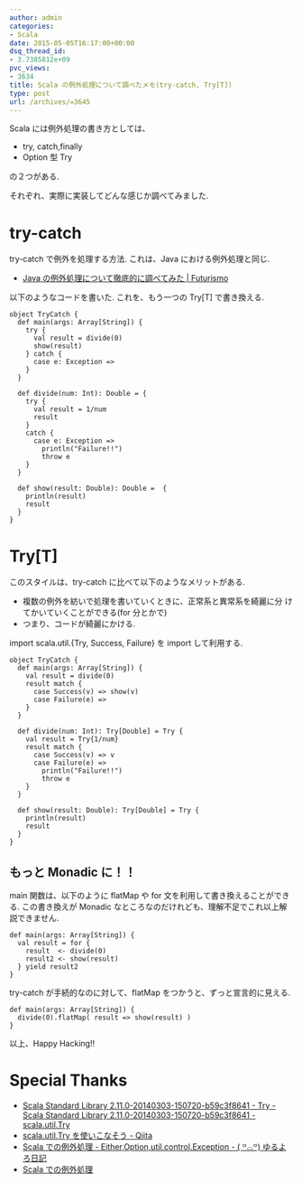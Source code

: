 ```yaml
---
author: admin
categories:
- Scala
date: 2015-05-05T16:17:00+00:00
dsq_thread_id:
- 3.7385812e+09
pvc_views:
- 3634
title: Scala の例外処理について調べたメモ(try-catch, Try[T])
type: post
url: /archives/=3645
---
```


Scala には例外処理の書き方としては、

-   try, catch,finally
-   Option 型 Try

の２つがある.

それぞれ、実際に実装してどんな感じか調べてみました.

try-catch
=========

try-catch で例外を処理する方法. これは、Java における例外処理と同じ.

-   [Java の例外処理について徹底的に調べてみた |
    Futurismo](http://futurismo.biz/archives/2935)

以下のようなコードを書いた. これを、もう一つの Try\[T\] で書き換える.

``` {.scala}
object TryCatch {
  def main(args: Array[String]) {
    try {
      val result = divide(0)
      show(result)
    } catch {
      case e: Exception =>
    }
  }

  def divide(num: Int): Double = {
    try {
      val result = 1/num
      result
    }
    catch {
      case e: Exception =>      
        println("Failure!!")
        throw e
    }
  }

  def show(result: Double): Double =  {
    println(result)
    result
  }
}
```

Try\[T\]
========

このスタイルは、try-catch に比べて以下のようなメリットがある.

-   複数の例外を紡いで処理を書いていくときに、正常系と異常系を綺麗に分
    けてかいていくことができる(for 分とかで)
-   つまり、コードが綺麗にかける.

import scala.util.{Try, Success, Failure} を import して利用する.

``` {.scala}
object TryCatch {
  def main(args: Array[String]) {
    val result = divide(0)
    result match {
      case Success(v) => show(v)
      case Failure(e) => 
    }
  }

  def divide(num: Int): Try[Double] = Try {
    val result = Try{1/num}
    result match {
      case Success(v) => v
      case Failure(e) =>
        println("Failure!!")
        throw e
    }
  }

  def show(result: Double): Try[Double] = Try {
    println(result)
    result
  }
}
```

もっと Monadic に！！
---------------------

main 関数は、以下のように flatMap や for
文を利用して書き換えることができる. この書き換えが Monadic
なところなのだけれども、理解不足でこれ以上解説できません.

``` {.scala}
def main(args: Array[String]) {
  val result = for {
    result  <- divide(0)
    result2 <- show(result)
  } yield result2
}
```

try-catch が手続的なのに対して、flatMap
をつかうと、ずっと宣言的に見える.

``` {.scala}
def main(args: Array[String]) {
  divide(0).flatMap( result => show(result) )
}
```

以上、Happy Hacking!!

Special Thanks
==============

-   [Scala Standard Library 2.11.0-20140303-150720-b59c3f8641 - Try -
    Scala Standard Library 2.11.0-20140303-150720-b59c3f8641 -
    scala.util.Try](http://www.scala-lang.org/files/archive/nightly/docs/library/index.html#scala.util.Try)
-   [scala.util.Try を使いこなそう -
    Qiita](http://qiita.com/yharada/items/15f88e5bbf44833b5ed7)
-   [Scala での例外処理 - Either,Option,util.control.Exception - (
    ꒪⌓꒪)
    ゆるよろ日記](http://yuroyoro.hatenablog.com/entry/20100719/1279519961)
-   [Scala
    での例外処理](http://www.slideshare.net/TakashiKawachi/scala-16023052)
